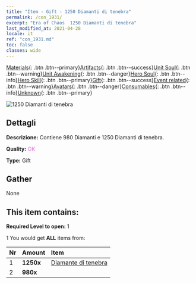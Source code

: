 ```yaml
---
title: "Item - Gift - 1250 Diamanti di tenebra"
permalink: /con_1931/
excerpt: "Era of Chaos  1250 Diamanti di tenebra"
last_modified_at: 2021-04-28
locale: it
ref: "con_1931.md"
toc: false
classes: wide
---
```

 [Materials](/ItemsIT/){: .btn .btn--primary}[Artifacts](/ItemsIT/Artifacts/){: .btn .btn--success}[Unit Soul](/ItemsIT/UnitSoul/){: .btn .btn--warning}[Unit Awakening](/ItemsIT/UnitAwakening/){: .btn .btn--danger}[Hero Soul](/ItemsIT/HeroSoul/){: .btn .btn--info}[Hero Skill](/ItemsIT/HeroSkill/){: .btn .btn--primary}[Gift](/ItemsIT/Gift/){: .btn .btn--success}[Event related](/ItemsIT/Events/){: .btn .btn--warning}[Avatars](/ItemsIT/Avatars/){: .btn .btn--danger}[Consumables](/ItemsIT/Consumables/){: .btn .btn--info}[Unknown](/ItemsIT/Unknown/){: .btn .btn--primary}

 ![1250 Diamanti di tenebra](/images/t/i_10040.png)

## Dettagli
 **Descrizione:** Contiene 980 Diamanti e 1250 Diamanti di tenebra.

 **Quality:** <span style="color: #DA70D6">OK</span>

 **Type:** Gift

## Gather

  None

## This item contains:

 **Required Level to open:** 1

 1 You would get **ALL** items  from:

  | Nr | Amount |     Item    |
  |:---|:-------|:------------|
  | 1 |  **1250x** | [Diamante di tenebra](/ItemsIT/con_554/) |  | 
  | 2 |  **980x** | <i class="fas fa-gem"/> |  | 
